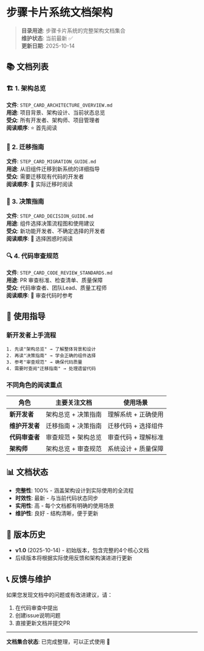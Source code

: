 # 步骤卡片系统文档架构

> **目录用途**: 步骤卡片系统的完整架构文档集合  
> **维护状态**: 当前最新 ✅  
> **更新日期**: 2025-10-14

## 📚 文档列表

### 🏗️ 1. 架构总览
**文件**: `STEP_CARD_ARCHITECTURE_OVERVIEW.md`  
**用途**: 项目背景、架构设计、当前状态总览  
**受众**: 所有开发者、架构师、项目管理者  
**阅读顺序**: ⭐ 首先阅读

### 🔄 2. 迁移指南  
**文件**: `STEP_CARD_MIGRATION_GUIDE.md`  
**用途**: 从旧组件迁移到新系统的详细指导  
**受众**: 需要迁移现有代码的开发者  
**阅读顺序**: 📖 实际迁移时阅读

### 🎯 3. 决策指南
**文件**: `STEP_CARD_DECISION_GUIDE.md`  
**用途**: 组件选择决策流程图和使用建议  
**受众**: 新功能开发者、不确定选择的开发者  
**阅读顺序**: 🤔 选择困惑时阅读

### 🔍 4. 代码审查规范
**文件**: `STEP_CARD_CODE_REVIEW_STANDARDS.md`  
**用途**: PR 审查标准、检查清单、质量保障  
**受众**: 代码审查者、团队Lead、质量工程师  
**阅读顺序**: 🔎 审查代码时参考

## 🎯 使用指导

### 新开发者上手流程
```
1. 先读"架构总览" → 了解整体背景和设计
2. 再读"决策指南" → 学会正确的组件选择
3. 参考"审查规范" → 确保代码质量
4. 需要时查阅"迁移指南" → 处理遗留代码
```

### 不同角色的阅读重点

| 角色 | 主要关注文档 | 使用场景 |
|------|-------------|---------|
| **新开发者** | 架构总览 + 决策指南 | 理解系统 + 正确使用 |
| **维护开发者** | 迁移指南 + 决策指南 | 迁移代码 + 选择组件 |
| **代码审查者** | 审查规范 + 架构总览 | 审查代码 + 理解标准 |
| **架构师** | 架构总览 + 审查规范 | 系统设计 + 质量保障 |

## 📊 文档状态

- **完整性**: 100% - 涵盖架构设计到实际使用的全流程
- **时效性**: 最新 - 与当前代码状态同步
- **实用性**: 高 - 每个文档都有明确的使用场景
- **维护性**: 良好 - 结构清晰，便于更新

## 🔄 版本历史

- **v1.0** (2025-10-14) - 初始版本，包含完整的4个核心文档
- 后续版本将根据实际使用反馈和架构演进进行更新

## 📞 反馈与维护

如果您发现文档中的问题或有改进建议，请：
1. 在代码审查中提出
2. 创建issue说明问题
3. 直接更新文档并提交PR

---

**文档集合状态**: 已完成整理，可以正式使用 🎉